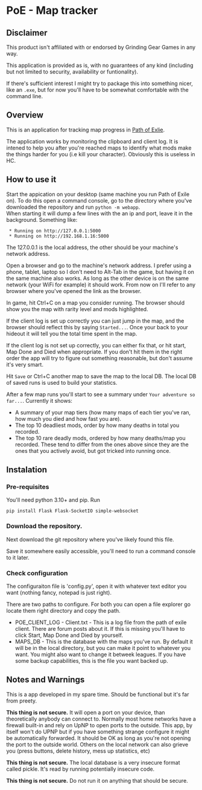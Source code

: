# PoE - Map tracker

## Disclaimer

This product isn't affiliated with or endorsed by Grinding Gear Games in any way.

This application is provided as is, with no guarantees of any kind (including but not limited to security, availability or funtionality).

If there's sufficient interest I might try to package this into something nicer, like an `.exe`, but for now you'll have to be somewhat comfortable with the command line.

## Overview

This is an application for tracking map progress in [Path of Exlie](http://pathofexile.com).

The application works by monitoring the clipboard and client log.
It is intened to help you after you're reached maps to identify what mods make the things harder for you (i.e kill your character). Obviously this is useless in HC.

## How to use it

Start the appication on your desktop (same machine you run Path of Exile on). To do this open a command console, go to the directory where you've downloaded the repository and run `python -m webapp`.\
When starting it will dump a few lines with the an ip and port, leave it in the background. Something like:
```
 * Running on http://127.0.0.1:5000
 * Running on http://192.168.1.16:5000
```

The 127.0.0.1 is the local address, the other should be your machine's network address.

Open a browser and go to the machine's network address. I prefer using a phone, tablet, laptop so I don't need to Alt-Tab in the game, but having it on the same machine also works. As long as the other device is on the same network (your WiFi for example) it should work. From now on I'll refer to any browser where you've opened the link as the browser.

In game, hit Ctrl+C on a map you consider running. The browser should show you the map with rarity level and mods highlighted.

If the client log is set up correctly you can just jump in the map, and the browser should reflect this by saying `Started...`. Once your back to your hideout it will tell you the total time spent in the map.

If the client log is not set up correctly, you can either fix that, or hit start, Map Done and Died when appropriate. If you don't hit them in the right order the app will try to figure out something reasonable, but don't assume it's very smart.

Hit `Save` or Ctrl+C another map to save the map to the local DB. The local DB of saved runs is used to build your statistics.

After a few map runs you'll start to see a summary under `Your adventure so far...`.
Currently it shows:

* A summary of your map tiers (how many maps of each tier you've ran, how much you died and how fast you are).
* The top 10 deadliest mods, order by how many deaths in total you recorded.
* The top 10 rare deadly mods, ordered by how many deaths/map you recorded. These tend to differ from the ones above since they are the ones that you actively avoid, but got tricked into running once.

## Instalation

### Pre-requisites
You'll need python 3.10+ and pip.
Run 
```
pip install Flask Flask-SocketIO simple-websocket
```
### Download the repository.
Next download the git repository where you've likely found this file.

Save it somewhere easily accessible, you'll need to run a command console to it later.

### Check configuration
The configuraiton file is 'config.py', open it with whatever text editor you want (nothing fancy, notepad is just right).

There are two paths to configure. For both you can open a file explorer go locate them right directory and copy the path.

* POE_CLIENT_LOG - Client.txt - This is a log file from the path of exile client. There are forum posts about it. If this is missing you'll have to click Start, Map Done and Died by yourself.
* MAPS_DB - This is the database with the maps you've run. By default it will be in the local directory, but you can make it point to whatever you want. You might also want to change it betweek leagues. If you have some backup capabilities, this is the file you want backed up.

## Notes and Warnings

This is a app developed in my spare time. Should be functional but it's far from preety.

**This thing is not secure.** It will open a port on your device, than theoretically anybody can connect to. Normally most home networks have a firewall built-in and rely on UpNP to open ports to the outside. This app, by itself won't do UPNP but if you have something strange configure it might be automatically forwarded. It should be OK as long as you're not opening the port to the outside world. Others on the local network can also grieve you (press buttons, delete history, mess up statistics, etc)

**This thing is not secure.** The local database is a very insecure format called pickle. It's read by running potentially insecure code.

**This thing is not secure.** Do not run it on anything that should be secure. 
